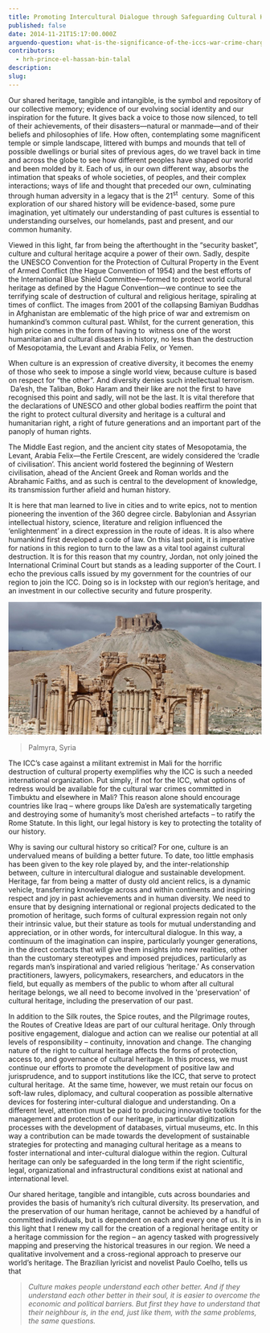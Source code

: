 ```yaml
---
title: Promoting Intercultural Dialogue through Safeguarding Cultural Heritage
published: false
date: 2014-11-21T15:17:00.000Z
arguendo-question: what-is-the-significance-of-the-iccs-war-crime-charges-of-attacks-on-cultural-property-in-mali
contributors:
  - hrh-prince-el-hassan-bin-talal
description:
slug:
---
```



Our shared heritage, tangible and intangible, is the symbol and repository of our collective memory; evidence of our evolving social identity and our inspiration for the future. It gives back a voice to those now silenced, to tell of their achievements, of their disasters—natural or manmade—and of their beliefs and philosophies of life. How often, contemplating some magnificent temple or simple landscape, littered with bumps and mounds that tell of possible dwellings or burial sites of previous ages, do we travel back in time and across the globe to see how different peoples have shaped our world and been molded by it. Each of us, in our own different way, absorbs the intimation that speaks of whole societies, of peoples, and their complex interactions; ways of life and thought that preceded our own, culminating through human adversity in a legacy that is the 21<sup>st</sup> &nbsp;century.&nbsp; Some of this exploration of our shared history will be evidence-based, some pure imagination, yet ultimately our understanding of past cultures is essential to understanding ourselves, our homelands, past and present, and our common humanity.

Viewed in this light, far from being the afterthought in the “security basket”, culture and cultural heritage acquire a power of their own. Sadly, despite the UNESCO Convention for the Protection of Cultural Property in the Event of Armed Conflict (the Hague Convention of 1954) and the best efforts of the International Blue Shield Committee—formed to protect world cultural heritage as defined by the Hague Convention—we continue to see the terrifying scale of destruction of cultural and religious heritage, spiraling at times of conflict. The images from 2001 of the collapsing Bamiyan Buddhas in Afghanistan are emblematic of the high price of war and extremism on humankind’s common cultural past. Whilst, for the current generation, this high price comes in the form of having to &nbsp;witness one of the worst humanitarian and cultural disasters in history, no less than the destruction of Mesopotamia, the Levant and Arabia Felix, or Yemen.

When culture is an expression of creative diversity, it becomes the enemy of those who seek to impose a single world view, because culture is based on respect for “the other”. And diversity denies such intellectual terrorism. &nbsp;Da’esh, the Taliban, Boko Haram and their like are not the first to have recognised this point and sadly, will not be the last. It is vital therefore that the declarations of UNESCO and other global bodies reaffirm the point that the right to protect cultural diversity and heritage is a cultural and humanitarian right, a right of future generations and an important part of the panoply of human rights.

The Middle East region, and the ancient city states of Mesopotamia, the Levant, Arabia Felix—the Fertile Crescent, are widely considered the ‘cradle of civilisation’. This ancient world fostered the beginning of Western civilisation, ahead of the Ancient Greek and Roman worlds and the Abrahamic Faiths, and as such is central to the development of knowledge, its transmission further afield and human history.

It is here that man learned to live in cities and to write epics, not to mention pioneering the invention of the 360 degree circle. Babylonian and Assyrian intellectual history, science, literature and religion influenced the ‘enlightenment’ in a direct expression in the route of ideas. It is also where humankind first developed a code of law. On this last point, it is imperative for nations in this region to turn to the law as a vital tool against cultural destruction. It is for this reason that my country, Jordan, not only joined the International Criminal Court but stands as a leading supporter of the Court. I echo the previous calls issued by my government for the countries of our region to join the ICC. Doing so is in lockstep with our region’s heritage, and an investment in our collective security and future prosperity.

![](/uploads/versions/palmyra---x----1050-549x---.jpg)

> Palmyra, Syria

The ICC’s case against a militant extremist in Mali for the horrific destruction of cultural property exemplifies why the ICC is such a needed international organization. Put simply, if not for the ICC, what options of redress would be available for the cultural war crimes committed in Timbuktu and elsewhere in Mali? This reason alone should encourage countries like Iraq – where groups like Da’esh are systematically targeting and destroying some of humanity’s most cherished artefacts – to ratify the Rome Statute. In this light, our legal history is key to protecting the totality of our history.

Why is saving our cultural history so critical? For one, culture is an undervalued means of building a better future. To date, too little emphasis has been given to the key role played by, and the inter-relationship between, culture in intercultural dialogue and sustainable development. Heritage, far from being a matter of dusty old ancient relics, is a dynamic vehicle, transferring knowledge across and within continents and inspiring respect and joy in past achievements and in human diversity. We need to ensure that by designing international or regional projects dedicated to the promotion of heritage, such forms of cultural expression regain not only their intrinsic value, but their stature as tools for mutual understanding and appreciation, or in other words, for intercultural dialogue. In this way, a continuum of the imagination can inspire, particularly younger generations, in the direct contacts that will give them insights into new realities, other than the customary stereotypes and imposed prejudices, particularly as regards man’s inspirational and varied religious ‘heritage.’ As conservation practitioners, lawyers, policymakers, researchers, and educators in the field, but equally as members of the public to whom after all cultural heritage belongs, we all need to become involved in the 'preservation' of cultural heritage, including the preservation of our past.

In addition to the Silk routes, the Spice routes, and the Pilgrimage routes, the Routes of Creative Ideas are part of our cultural heritage. Only through positive engagement, dialogue and action can we realise our potential at all levels of responsibility – continuity, innovation and change. The changing nature of the right to cultural heritage affects the forms of protection, access to, and governance of cultural heritage. In this process, we must continue our efforts to promote the development of positive law and jurisprudence, and to support institutions like the ICC, that serve to protect cultural heritage.&nbsp; At the same time, however, we must retain our focus on soft-law rules, diplomacy, and cultural cooperation as possible alternative devices for fostering inter-cultural dialogue and understanding. On a different level, attention must be paid to producing innovative toolkits for the management and protection of our heritage, in particular digitization processes with the development of databases, virtual museums, etc. In this way a contribution can be made towards the development of sustainable strategies for protecting and managing cultural heritage as a means to foster international and inter-cultural dialogue within the region. Cultural heritage can only be safeguarded in the long term if the right scientific, legal, organizational and infrastructural conditions exist at national and international level.

Our shared heritage, tangible and intangible, cuts across boundaries and provides the basis of humanity’s rich cultural diversity. Its preservation, and the preservation of our human heritage, cannot be achieved by a handful of committed individuals, but is dependent on each and every one of us. It is in this light that I renew my call for the creation of a regional heritage entity or a heritage commission for the region – an agency tasked with progressively mapping and preserving the historical treasures in our region. We need a qualitative involvement and a cross-regional approach to preserve our world’s heritage. The Brazilian lyricist and novelist Paulo Coelho, tells us that

> *Culture makes people understand each other better. And if they understand each other better in their soul, it is easier to overcome the economic and political barriers. But first they have to understand that their neighbour is, in the end, just like them, with the same problems, the same questions.*